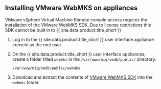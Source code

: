 ## Installing VMware WebMKS on appliances

VMware vSphere Virtual Machine Remote console access requires the installation of the VMware WebMKS SDK.
Due to license restrictions this SDK cannot be built in to {{ site.data.product.title_short }}

1.  Log in to the {{ site.data.product.title_short }} user interface appliance
    console as the root user.

2.  On the {{ site.data.product.title_short }} user interface appliances, create a
    folder titled `webmks` in the `/var/www/miq/vmdb/public/` directory.

        /var/www/miq/vmdb/public/webmks

3.  Download and extract the contents of [VMware WebMKS
    SDK](https://developer.broadcom.com/sdks/vmware-html-console-sdk/latest/) into
    the `webmks` folder.

